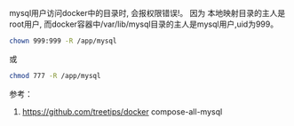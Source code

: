 
mysql用户访问docker中的目录时, 会报权限错误!。
因为 本地映射目录的主人是root用户, 
而docker容器中/var/lib/mysql目录的主人是mysql用户,uid为999。
```bash
chown 999:999 -R /app/mysql
```
或
```bash
chmod 777 -R /app/mysql
```

参考：
1. https://github.com/treetips/docker compose-all-mysql